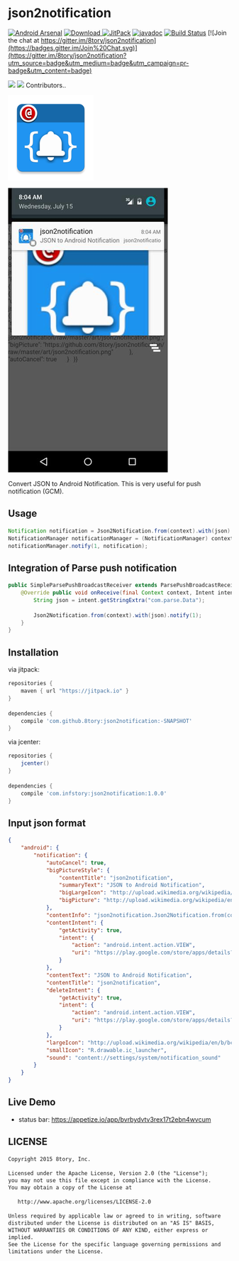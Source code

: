 # json2notification

[![Android Arsenal](https://img.shields.io/badge/Android%20Arsenal-json2notification-green.svg?style=flat)](https://android-arsenal.com/details/1/2136)
[![Download](https://api.bintray.com/packages/8tory/maven/json2notification/images/download.svg) ](https://bintray.com/8tory/maven/json2notification/_latestVersion)
[![JitPack](https://img.shields.io/github/tag/8tory/json2notification.svg?label=JitPack)](https://jitpack.io/#8tory/json2notification)
[![javadoc](https://img.shields.io/github/tag/8tory/json2notification.svg?label=javadoc)](https://jitpack.io/com/github/8tory/json2notification/f0c95a6cf4/javadoc/index.html)
[![Build Status](https://travis-ci.org/8tory/json2notification.svg)](https://travis-ci.org/8tory/json2notification)
[![Join the chat at https://gitter.im/8tory/json2notification](https://badges.gitter.im/Join%20Chat.svg)](https://gitter.im/8tory/json2notification?utm_source=badge&utm_medium=badge&utm_campaign=pr-badge&utm_content=badge)

[![](https://avatars0.githubusercontent.com/u/1842626?v=3&s=48)](https://github.com/changyuheng)
[![](https://avatars3.githubusercontent.com/u/213736?v=3&s=48)](https://github.com/yongjhih)
Contributors..

![](art/json2notification.png)

[![](art/screenshot.jpg)](https://appetize.io/app/bvrbydvtv3rex17t2ebn4wvcum)

Convert JSON to Android Notification. This is very useful for push notification (GCM).

## Usage

```java
Notification notification = Json2Notification.from(context).with(json).notification();
NotificationManager notificationManager = (NotificationManager) context.getSystemService(Context.NOTIFICATION_SERVICE);
notificationManager.notify(1, notification);
```

## Integration of Parse push notification

```java
public SimpleParsePushBroadcastReceiver extends ParsePushBroadcastReceiver {
    @Override public void onReceive(final Context context, Intent intent) {
        String json = intent.getStringExtra("com.parse.Data");

        Json2Notification.from(context).with(json).notify(1);
    }
}
```

## Installation

via jitpack:

```gradle
repositories {
    maven { url "https://jitpack.io" }
}

dependencies {
    compile 'com.github.8tory:json2notification:-SNAPSHOT'
}
```

via jcenter:

```gradle
repositories {
    jcenter()
}

dependencies {
    compile 'com.infstory:json2notification:1.0.0'
}
```

## Input json format

```json
{
    "android": {
        "notification": {
            "autoCancel": true,
            "bigPictureStyle": {
                "contentTitle": "json2notification",
                "summaryText": "JSON to Android Notification",
                "bigLargeIcon": "http://upload.wikimedia.org/wikipedia/en/b/bc/Wiki.png",
                "bigPicture": "http://upload.wikimedia.org/wikipedia/en/b/bc/Wiki.png"
            },
            "contentInfo": "json2notification.Json2Notification.from(context).with(json).notification();",
            "contentIntent": {
                "getActivity": true,
                "intent": {
                    "action": "android.intent.action.VIEW",
                    "uri": "https://play.google.com/store/apps/details?id=com.story8.android.gallery"
                }
            },
            "contentText": "JSON to Android Notification",
            "contentTitle": "json2notification",
            "deleteIntent": {
                "getActivity": true,
                "intent": {
                    "action": "android.intent.action.VIEW",
                    "uri": "https://play.google.com/store/apps/details?id=com.story8.android.gallery"
                }
            },
            "largeIcon": "http://upload.wikimedia.org/wikipedia/en/b/bc/Wiki.png",
            "smallIcon": "R.drawable.ic_launcher",
            "sound": "content://settings/system/notification_sound"
        }
    }
}
```

## Live Demo

* status bar: https://appetize.io/app/bvrbydvtv3rex17t2ebn4wvcum

## LICENSE

```
Copyright 2015 8tory, Inc.

Licensed under the Apache License, Version 2.0 (the "License");
you may not use this file except in compliance with the License.
You may obtain a copy of the License at

   http://www.apache.org/licenses/LICENSE-2.0

Unless required by applicable law or agreed to in writing, software
distributed under the License is distributed on an "AS IS" BASIS,
WITHOUT WARRANTIES OR CONDITIONS OF ANY KIND, either express or implied.
See the License for the specific language governing permissions and
limitations under the License.
```
